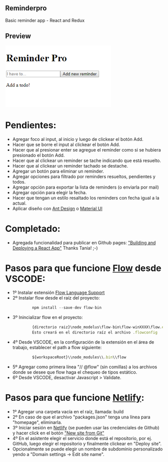 ## Reminderpro

Basic reminder app - React and Redux

## Preview
[![Jonatandb](preview.png?raw=true "Reminderpro")](https://jonatandb-reminderpro.netlify.com/)

# Pendientes:
- Agregar foco al input, al inicio y luego de clickear el botón Add.
- Hacer que se borre el input al clickear el botón Add.
- Hacer que al presionar enter se agregue el reminder como si se hubiera presionado el botón Add.
- Hacer que al clickear un reminder se tache indicando que está resuelto.
- Hacer que al clickear un reminder tachado se destache.
- Agregar un botón para eliminar un reminder.
- Agregar opciones para filtrado por reminders resueltos, pendientes y todos.
- Agregar opción para exportar la lista de reminders (o enviarla por mail)
- Agregar opción para elegir la fecha.
- Hacer que tengan un estilo resaltado los reminders con fecha igual a la actual. 
- Aplicar diseño con [Ant Design](https://ant.design/) o [Material UI](https://material-ui.com/getting-started/installation/)

# Completado:
- Agregada funcionalidad para publicar en Github pages: ["Building and Deploying a React App"](https://www.taniarascia.com/getting-started-with-react/) Thanks Tania! ;-)
# Pasos para que funcione [Flow](https://flow.org/en/docs/usage/) desde VSCODE:
- 1º Instalar extensión [Flow Language Support](https://marketplace.visualstudio.com/items?itemName=flowtype.flow-for-vscode)
- 2º Instalar flow desde el raíz del proyecto:
```javascript
            npm install --save-dev flow-bin
```
- 3º Inincializar flow en el proyecto:
```javascript
            {directorio raiz}\node_modelus\flow-bin\flow-winXXXX\flow.exe init
            Esto creará en el directorio raíz el archivo .flowconfig
```
- 4º Desde VSCODE, en la configuración de la extensión en el área de trabajo, establecer el path a flow siguiente:
```javascript
            ${workspaceRoot}\\node_modules\\.bin\\flow
```
- 5º Agregar como primera línea "// @flow" (sin comillas) a los archivos donde se desee que flow haga el chequeo de tipos estático.
- 6º Desde VSCODE, desactivar Javascript > Validate.

# Pasos para que funcione [Netlify](https://www.netlify.com):
- 1º Agregar una carpeta vacía en el raíz, llamada: build 
- 2º En caso de que el archivo "packages.json" tenga una línea para "homepage", eliminarla.
- 3º Iniciar sesión en [Netlify](https://www.netlify.com) (se pueden usar las credenciales de Github) y hacer click en el botón ["New site from Git"](https://app.netlify.com/start)
- 4º En el asistente elegir el servicio donde está el repositorio, por ej. GitHub, luego elegir el repositorio y finalmente clickear en "Deploy site".
- Opcionalmente se puede elegir un nombre de subdominio personalizado yendo a "Domain settings -> Edit site name".
